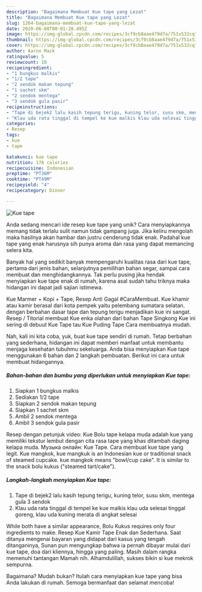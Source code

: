 ```yaml
---
description: "Bagaimana Membuat Kue tape yang Lezat"
title: "Bagaimana Membuat Kue tape yang Lezat"
slug: 1264-bagaimana-membuat-kue-tape-yang-lezat
date: 2020-06-08T00:01:28.495Z
image: https://img-global.cpcdn.com/recipes/3cf9cb8aae479d7a/751x532cq70/kue-tape-foto-resep-utama.jpg
thumbnail: https://img-global.cpcdn.com/recipes/3cf9cb8aae479d7a/751x532cq70/kue-tape-foto-resep-utama.jpg
cover: https://img-global.cpcdn.com/recipes/3cf9cb8aae479d7a/751x532cq70/kue-tape-foto-resep-utama.jpg
author: Aaron Mack
ratingvalue: 5
reviewcount: 10
recipeingredient:
- "1 bungkus malkis"
- "1/2 tape"
- "2 sendok makan tepung"
- "1 sachet skm"
- "2 sendok mentega"
- "3 sendok gula pasir"
recipeinstructions:
- "Tape di bejek2 lalu kasih tepung terigu, kuning telor, susu skm, mentega gula 3 sendok"
- "Klau uda rata tinggal di tempel ke kue malkis klau uda selesai tinggal goreng, klau uda kuning merata di angkat selesai"
categories:
- Resep
tags:
- kue
- tape

katakunci: kue tape 
nutrition: 178 calories
recipecuisine: Indonesian
preptime: "PT36M"
cooktime: "PT49M"
recipeyield: "4"
recipecategory: Dinner

---
```



![Kue tape](https://img-global.cpcdn.com/recipes/3cf9cb8aae479d7a/751x532cq70/kue-tape-foto-resep-utama.jpg)

Anda sedang mencari ide resep kue tape yang unik? Cara menyiapkannya memang tidak terlalu sulit namun tidak gampang juga. Jika keliru mengolah maka hasilnya akan hambar dan justru cenderung tidak enak. Padahal kue tape yang enak harusnya sih punya aroma dan rasa yang dapat memancing selera kita.

Banyak hal yang sedikit banyak mempengaruhi kualitas rasa dari kue tape, pertama dari jenis bahan, selanjutnya pemilihan bahan segar, sampai cara membuat dan menghidangkannya. Tak perlu pusing jika hendak menyiapkan kue tape enak di rumah, karena asal sudah tahu triknya maka hidangan ini dapat jadi sajian istimewa.

Kue Marmer + Kopi + Tape, Resep Anti Gagal #CaraMembuat. Kue khamir atau kamir berasal dari kota pempek yaitu pelembang sumatara selatan. dengan berbahan dasar tape dan tepung terigu menjadikan kue ini sangat. Resep / Titorial membuat Kue enka olahan dari bahan Tape Singkong Kue ini sering di debuut Kue Tape tau Kue Puding Tape Cara membuatnya mudah.


Nah, kali ini kita coba, yuk, buat kue tape sendiri di rumah. Tetap berbahan yang sederhana, hidangan ini dapat memberi manfaat untuk membantu menjaga kesehatan tubuhmu sekeluarga. Anda bisa menyiapkan Kue tape menggunakan 6 bahan dan 2 langkah pembuatan. Berikut ini cara untuk membuat hidangannya.

<!--inarticleads1-->

##### Bahan-bahan dan bumbu yang diperlukan untuk menyiapkan Kue tape:

1. Siapkan 1 bungkus malkis
1. Sediakan 1/2 tape
1. Siapkan 2 sendok makan tepung
1. Siapkan 1 sachet skm
1. Ambil 2 sendok mentega
1. Ambil 3 sendok gula pasir


Resep dengan petunjuk video: Kue Bolu tape kelapa muda adalah kue yang memiliki tekstur lembut dengan cita rasa tape yang khas ditambah daging kelapa muda. Музыка онлайн: Kue Tape. Cara membuat kue tape yang legit. Kue mangkok, kue mangkuk is an Indonesian kue or traditional snack of steamed cupcake. kue mangkok means &#34;bowl/cup cake&#34;. It is similar to the snack bolu kukus (&#34;steamed tart/cake&#34;). 

<!--inarticleads2-->

##### Langkah-langkah menyiapkan Kue tape:

1. Tape di bejek2 lalu kasih tepung terigu, kuning telor, susu skm, mentega gula 3 sendok
1. Klau uda rata tinggal di tempel ke kue malkis klau uda selesai tinggal goreng, klau uda kuning merata di angkat selesai


While both have a similar appearance, Bolu Kukus requires only four ingredients to make. Resep Kue Kamir Tape Enak dan Sederhana. Saat ditanya mengenai bayaran yang didapat dari kasus yang tengah ditanganinya, Sunan pun mengungkap bahwa ia pernah dibayar mulai dari kue tape, doa dari kliennya, hingga yang paling. Masih dalam rangka memenuhi tantangan Mamah nih. Alhamdulillah, sukses bikin si kue mekrok sempurna. 

Bagaimana? Mudah bukan? Itulah cara menyiapkan kue tape yang bisa Anda lakukan di rumah. Semoga bermanfaat dan selamat mencoba!
